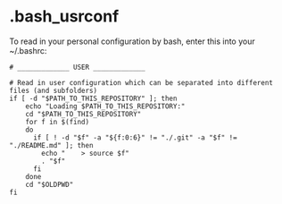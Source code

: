 # .bash_usrconf
To read in your personal configuration by bash, enter this into your ~/.bashrc:

```shell
# _____________ USER _____________

# Read in user configuration which can be separated into different files (and subfolders)
if [ -d "$PATH_TO_THIS_REPOSITORY" ]; then
    echo "Loading $PATH_TO_THIS_REPOSITORY:"
    cd "$PATH_TO_THIS_REPOSITORY"
    for f in $(find)
    do
      if [ ! -d "$f" -a "${f:0:6}" != "./.git" -a "$f" != "./README.md" ]; then
        echo "    > source $f"
        . "$f"
      fi
    done
    cd "$OLDPWD"
fi
```
